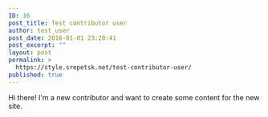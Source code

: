 ```yaml
---
ID: 16
post_title: Test contributor user
author: test_user
post_date: 2016-01-01 23:20:41
post_excerpt: ""
layout: post
permalink: >
  https://style.srepetsk.net/test-contributor-user/
published: true
---
```

Hi there! I'm a new contributor and want to create some content for the new site.